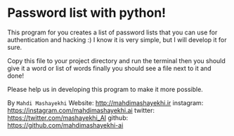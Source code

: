# Password list with python!

This program for you creates a list of password lists that you can use for authentication and hacking :) I know it is very simple, but I will develop it for sure.

Copy this file to your project directory and run the terminal then you should give it a word or list of words finally you should see a file next to it and done!

Please help us in developing this program to make it more possible.

By `Mahdi Mashayekhi`
Website: http://mahdimashayekhi.ir
instagram: https://instagram.com/mahdimashayekhi.ai
twitter: https://twitter.com/mashayekhi_AI
github: https://github.com/mahdimashayekhi-ai